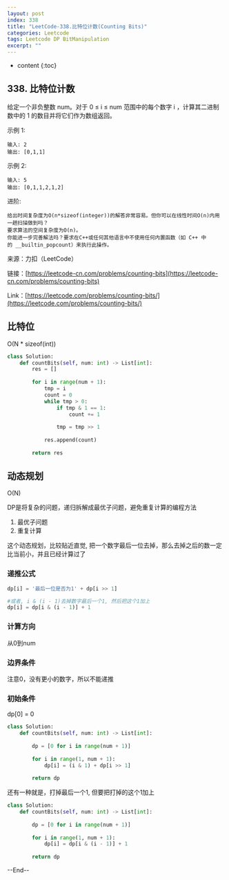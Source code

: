 ```yaml
---
layout: post
index: 338
title: "LeetCode-338.比特位计数(Counting Bits)"
categories: Leetcode
tags: Leetcode DP BitManipulation
excerpt: ""
---
```


* content
{:toc}

## 338. 比特位计数

给定一个非负整数 num。对于 0 ≤ i ≤ num 范围中的每个数字 i ，计算其二进制数中的 1 的数目并将它们作为数组返回。

示例 1:

```
输入: 2
输出: [0,1,1]
```

示例 2:

```
输入: 5
输出: [0,1,1,2,1,2]
```

进阶:

```
给出时间复杂度为O(n*sizeof(integer))的解答非常容易。但你可以在线性时间O(n)内用一趟扫描做到吗？
要求算法的空间复杂度为O(n)。
你能进一步完善解法吗？要求在C++或任何其他语言中不使用任何内置函数（如 C++ 中的 __builtin_popcount）来执行此操作。
```

来源：力扣（LeetCode）

链接：[https://leetcode-cn.com/problems/counting-bits](https://leetcode-cn.com/problems/counting-bits)

Link：[https://leetcode.com/problems/counting-bits/](https://leetcode.com/problems/counting-bits/)

## 比特位

O(N * sizeof(int))

```python
class Solution:
    def countBits(self, num: int) -> List[int]:
        res = []
        
        for i in range(num + 1):
            tmp = i
            count = 0
            while tmp > 0:
                if tmp & 1 == 1:
                    count += 1
                
                tmp = tmp >> 1
                    
            res.append(count)
            
        return res
```

## 动态规划

O(N)

DP是将复杂的问题，递归拆解成最优子问题，避免重复计算的编程方法

1. 最优子问题
2. 重复计算

这个动态规划，比较贴近直觉, 把一个数字最后一位去掉，那么去掉之后的数一定比当前小，并且已经计算过了

### 递推公式

```python
dp[i] = '最后一位是否为1' + dp[i >> 1]

#或者, i & (i - 1)去掉数字最后一个1, 然后把这个1加上
dp[i] = dp[i & (i - 1)] + 1
```

### 计算方向

从0到num

### 边界条件

注意0，没有更小的数字，所以不能递推

### 初始条件

dp[0] = 0

```python
class Solution:
    def countBits(self, num: int) -> List[int]:
        
        dp = [0 for i in range(num + 1)]
        
        for i in range(1, num + 1):
            dp[i] = (i & 1) + dp[i >> 1]
            
        return dp
```

还有一种就是，打掉最后一个1, 但要把打掉的这个1加上

```python
class Solution:
    def countBits(self, num: int) -> List[int]:
        
        dp = [0 for i in range(num + 1)]
        
        for i in range(1, num + 1):
            dp[i] = dp[i & (i - 1)] + 1
            
        return dp
```


--End--


